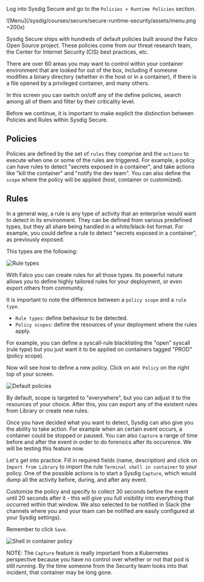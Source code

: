 Log into Sysdig Secure and go to the `Policies > Runtime Policies` section.

![Menu](/sysdig/courses/secure/secure-runtime-security/assets/menu.png =200x)

Sysdig Secure ships with hundreds of default policies built around the Falco Open Source project.
These policies come from our threat research team, the Center for Internet Security (CIS) best practices, etc.

There are over 60 areas you may want to control within your container environment that are looked for out of the box, including if someone modifies a binary directory (whether in the host or in a container),
if there is a file opened by a privileged container, and many others.

In this screen you can switch on/off any of the define policies, search among all of them and filter by their criticality level.

Before we continue, it is important to make explicit the distinction between Policies and Rules within Sysdig Secure.

Policies
--------

Policies are defined by the set of `rules` they comprise and the `actions` to execute when one or some of the rules are triggered. For example, a policy can have rules to detect "secrets exposed in a container", and take actions like "kill the container" and "notify the dev team". You can also define the `scope` where the policy will be applied (host, container or customized).

Rules
-----

In a general way, a rule is any type of activity that an enterprise would want to detect in its environment. They can be defined from various predefined types, but they all share being handled in a white/black-list format. For example, you could define a rule to detect "secrets exposed in a container", as previously exposed.

This types are the following:

![Rule types](/sysdig/courses/secure/secure-runtime-security/assets/rule_types.png)

With Falco you can create rules for all those types. Its powerful nature allows you to define highly tailored rules for your deployment, or even export others from community.

It is important to note the difference between a `policy scope` and a `rule type`. 
- `Rule types`: define behaviour to be detected.
- `Policy scopes`: define the resources of your deployment where the rules apply.

For example, you can define a syscall-rule blacklisting the "open" syscall (rule type) but you just want it to be applied on containers tagged "PROD" (policy scope).

Now will see how to define a new policy. Click on `Add Policy` on the right top of your screen.

![Default policies](/sysdig/courses/secure/secure-runtime-security/assets/default_policies.png)

By default, scope is targeted to "everywhere", but you can adjust it to the resources of your choice.
After this, you can export any of the existent rules from Library or create new rules.

Once you have decided what you want to detect, Sysdig can also give you the ability to take action.
For example when an certain event occurs, a container could be stopped or paused. You can also `Capture` a range of time before and after the event in order to do forensics after its occurence. We will be testing this feature now.

Let's get into practice. Fill in required fields (name, description) and click on `Import from Library` to import the rule `Terminal shell in container` to your policy. One of the possible actions is to start a Sysdig `Capture`, which would dump all the activity before, during, and after any event.

Customize the policy and specify to collect 30 seconds before the event until 20 seconds after it -
this will give you full visibility into everything that occurred within that window. We also selected to be notified in Slack (the channels where you and your team can be notified are easily configured at your Sysdig settings).

Remember to click `Save`.

![Shell in container policy](/sysdig/courses/secure/secure-runtime-security/assets/shell_in_container_policy.png)

NOTE: The `Capture` feature is really important from a Kubernetes perspective because you have no control over
whether or not that pod is still running.  By the time someone from the Security team looks into that incident,
that container may be long gone.
